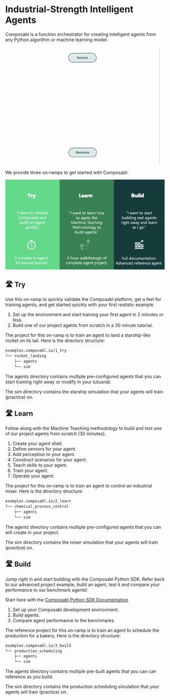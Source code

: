 # Industrial-Strength Intelligent Agents
Composabl is a function orchestrator for creating intelligent agents from any Python algorithm or machine learning model.

![Agent Animation](agent-animation.gif)

We provide three on-ramps to get started with Composabl:

![On Ramps](on-ramps.png)

## :motorway: Try
Use this on-ramp to quickly validate the Composabl platform, get a feel for training agents, and get started quickly with your first realistic example.

1. Set up the environment and start training your first agent in 2 minutes or less.
2. Build one of our project agents from scratch in a 30 minute tutorial.

The project for this on-ramp is to train an agent to land a starship-like rocket on its tail. Here is the directory structure:

```bash
examples.composabl.io/1_try
└── rocket_landing
    ├── agents
    └── sim
```

The agents directory contains multiple pre-configured agents that you can start training right away or modify in your tutuorial.

The sim directory contains the starship simulation that your agents will train (practice) on.

## :motorway: Learn

Follow along with the Machine Teaching methodology to build and test one of our project agents from scratch (30 minutes).

1. Create your agent shell.
2. Define sensors for your agent.
3. Add perception to your agent.
4. Construct scenarios for your agent.
5. Teach skills to your agent.
6. Train your agent.
7. Operate your agent.

The project for this on-ramp is to train an agent to control an industrial mixer. Here is the directory structure:

```bash
examples.composabl.io/2_learn
└── chemical_process_control
    ├── agents
    └── sim
```

The agents directory contains multiple pre-configured agents that you can will create in your project.

The sim directory contains the mixer simulation that your agents will train (practice) on.

## :motorway: Build

Jump right in and start building with the Composabl Python SDK. Refer back to our advanced project example, build an agent, test it and compare your performance to our benchmark agents!

Start here with the [Composabl Python SDK Documentation](<https://docs.composabl.com/> "Creating Intdustrial-Strength Intelligent Agents")

1. Set up your Composabl development environment.
2. Build agents.
3. Compare agent performance to the benchmarks.

The reference project for this on-ramp is to train an agent to schedule the production for a bakery. Here is the directory structure:

```bash
examples.composabl.io/3_build
└── production_scheduling
    ├── agents
    └── sim
```

The agents directory contains multiple pre-built agents that you can can reference as you build.

The sim directory contains the production scheduling  simulation that your agents will train (practice) on.
